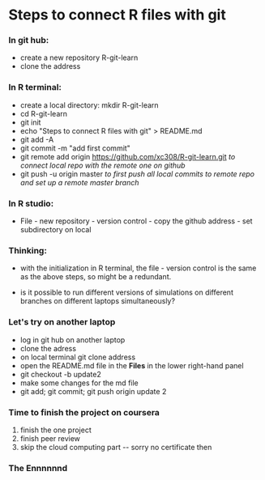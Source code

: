 # Steps to connect R files with git

### In git hub:
- create a new repository R-git-learn
- clone the address


### In R terminal:
- create a local directory: mkdir R-git-learn
- cd R-git-learn
- git init
- echo "Steps to connect R files with git" > README.md
- git add -A
- git commit -m "add first commit"
- git remote add origin https://github.com/xc308/R-git-learn.git   *to connect local repo with the remote one on github*
- git push -u origin master    *to first push all local commits to remote repo and set up a remote master branch*


### In R studio:
- File - new repository - version control - copy the github address - set subdirectory on local

### Thinking:
- with the initialization in R terminal, the file - version control is the same as the above steps, so might be a redundant. 

- is it possible to run different versions of simulations on different branches on different laptops simultaneously?



### Let's try on another laptop

- log in git hub on another laptop
- clone the adress
- on local terminal git clone address
- open the README.md file in the **Files** in the lower right-hand panel
- git checkout -b update2
- make some changes for the md file
- git add; git commit; git push origin update 2



### Time to finish the project on coursera
1. finish the one project
2. finish peer review
3. skip the cloud computing part -- sorry no certificate then


### The Ennnnnnd

